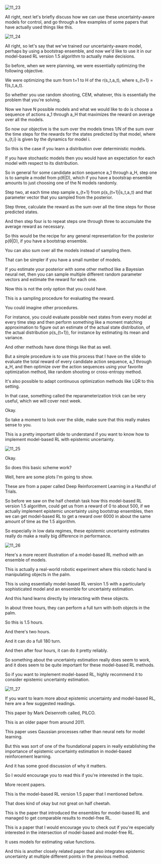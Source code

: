 ![11_23](images/lec_11_23.png)

All right, next let's briefly discuss how we can use these uncertainty-aware models for control, and go through a few examples of some papers that have actually used things like this.

![11_24](images/lec_11_24.png)

All right, so let's say that we've trained our uncertainty-aware model, perhaps by using a bootstrap ensemble, and now we'd like to use it in our model-based RL version 1.5 algorithm to actually make decisions.

So before, when we were planning, we were essentially optimizing the following objective.

We were optimizing the sum from t=1 to H of the r(s_t,a_t), where s_{t+1} = f(s_t,a_t).

So whether you use random shooting, CEM, whatever, this is essentially the problem that you're solving.

Now we have N possible models and what we would like to do is choose a sequence of actions a_1 through a_H that maximizes the reward on average over all the models.

So now our objective is the sum over the models times 1/N of the sum over the time steps for the rewards for the states predicted by that model, where s_{t,i} is given by the dynamics for model i.

So this is the case if you learn a distribution over deterministic models.

If you have stochastic models then you would have an expectation for each model with respect to its distribution.

So in general for some candidate action sequence a_1 through a_H, step one is to sample a model from p(θ|D), which if you have a bootstrap ensemble amounts to just choosing one of the N models randomly.

Step two, at each time step sample s_{t+1} from p(s_{t+1}|s_t,a_t) and that parameter vector that you sampled from the posterior.

Step three, calculate the reward as the sum over all the time steps for those predicted states.

And then step four is to repeat steps one through three to accumulate the average reward as necessary.

So this would be the recipe for any general representation for the posterior p(θ|D), if you have a bootstrap ensemble.

You can also sum over all the models instead of sampling them.

That can be simpler if you have a small number of models.

If you estimate your posterior with some other method like a Bayesian neural net, then you can sample multiple different random parameter vectors and estimate the reward for each one.

Now this is not the only option that you could have.

This is a sampling procedure for evaluating the reward.

You could imagine other procedures.

For instance, you could evaluate possible next states from every model at every time step and then perform something like a moment matching approximation to figure out an estimate of the actual state distribution, of the actual distribution p(s_{t+1}), for instance by estimating its mean and variance.

And other methods have done things like that as well.

But a simple procedure is to use this process that I have on the slide to evaluate the total reward of every candidate action sequence, a_1 through a_H, and then optimize over the action sequences using your favorite optimization method, like random shooting or cross-entropy method.

It's also possible to adapt continuous optimization methods like LQR to this setting.

In that case, something called the reparameterization trick can be very useful, which we will cover next week.

Okay.

So take a moment to look over the slide, make sure that this really makes sense to you.

This is a pretty important slide to understand if you want to know how to implement model-based RL with epistemic uncertainty.

![11_25](images/lec_11_25.png)

Okay.

So does this basic scheme work?

Well, here are some plots I'm going to show.

These are from a paper called Deep Reinforcement Learning in a Handful of Trials.

So before we saw on the half cheetah task how this model-based RL version 1.5 algorithm, could get us from a reward of 0 to about 500, if we actually implement epistemic uncertainty using bootstrap ensembles, then we can get model-based RL to get a reward over 6000 in about the same amount of time as the 1.5 algorithm.

So especially in low data regimes, these epistemic uncertainty estimates really do make a really big difference in performance.

![11_26](images/lec_11_26.png)

Here's a more recent illustration of a model-based RL method with an ensemble of models.

This is actually a real-world robotic experiment where this robotic hand is manipulating objects in the palm.

This is using essentially model-based RL version 1.5 with a particularly sophisticated model and an ensemble for uncertainty estimation.

And this hand learns directly by interacting with these objects.

In about three hours, they can perform a full turn with both objects in the palm.

So this is 1.5 hours.

And there's two hours.

And it can do a full 180 turn.

And then after four hours, it can do it pretty reliably.

So something about the uncertainty estimation really does seem to work, and it does seem to be quite important for these model-based RL methods.

So if you want to implement model-based RL, highly recommend it to consider epistemic uncertainty estimation.

![11_27](images/lec_11_27.png)

If you want to learn more about epistemic uncertainty and model-based RL, here are a few suggested readings.

This paper by Mark Deisenroth called, PILCO.

This is an older paper from around 2011.

This paper uses Gaussian processes rather than neural nets for model learning.

But this was sort of one of the foundational papers in really establishing the importance of epistemic uncertainty estimation in model-based reinforcement learning.

And it has some good discussion of why it matters.

So I would encourage you to read this if you're interested in the topic.

More recent papers.

This is the model-based RL version 1.5 paper that I mentioned before.

That does kind of okay but not great on half cheetah.

This is the paper that introduced the ensembles for model-based RL and managed to get comparable results to model-free RL.

This is a paper that I would encourage you to check out if you're especially interested in the intersection of model-based and model-free RL.

It uses models for estimating value functions.

And this is another closely related paper that also integrates epistemic uncertainty at multiple different points in the previous method.


